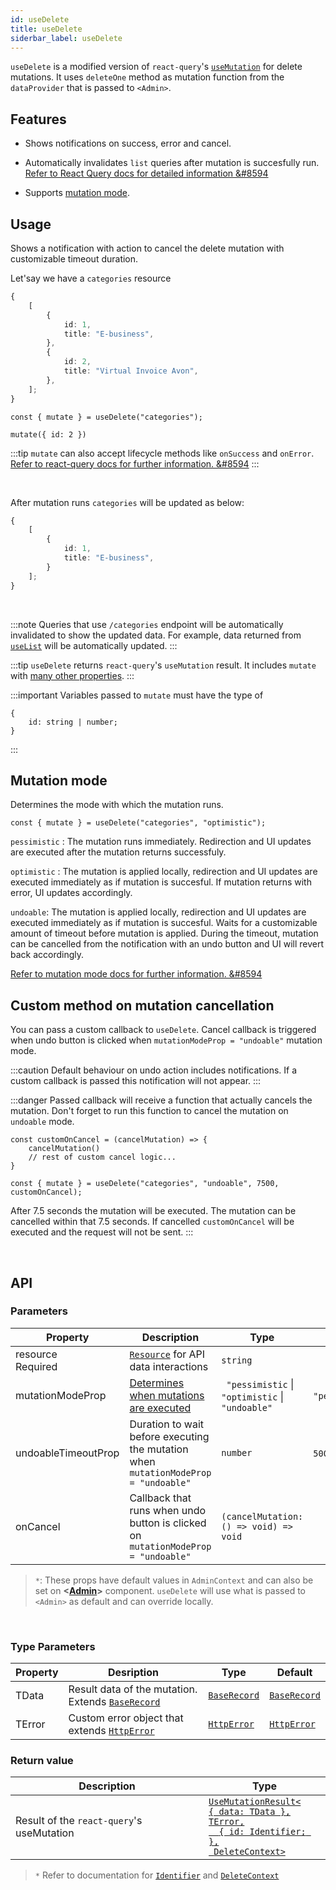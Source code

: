 ```yaml
---
id: useDelete
title: useDelete
siderbar_label: useDelete
---
```


`useDelete` is a modified version of `react-query`'s [`useMutation`](https://react-query.tanstack.com/reference/useMutation#) for delete mutations. It uses `deleteOne` method as mutation function from the `dataProvider` that is passed to `<Admin>`.  

## Features

* Shows notifications on success, error and cancel. 

* Automatically invalidates `list` queries after mutation is succesfully run.  
[Refer to React Query docs for detailed information &#8594](https://react-query.tanstack.com/guides/invalidations-from-mutations)

* Supports [mutation mode](#mutation-mode).


## Usage
Shows a notification with action to cancel the delete mutation with customizable timeout duration.

Let'say we have a `categories` resource

```ts title="https://refine-fake-rest.pankod.com/categories"
{
    [
        {
            id: 1,
            title: "E-business",
        },
        {
            id: 2,
            title: "Virtual Invoice Avon",
        },
    ];
}
```

```tsx
const { mutate } = useDelete("categories");

mutate({ id: 2 })
```

:::tip
`mutate` can also accept lifecycle methods like `onSuccess` and `onError`.  
[Refer to react-query docs for further information.  &#8594](https://react-query.tanstack.com/guides/mutations#mutation-side-effects)
:::

<br/>

After mutation runs `categories` will be updated as below:

```ts title="https://refine-fake-rest.pankod.com/categories"
{
    [
        {
            id: 1,
            title: "E-business",
        }
    ];
}
```
<br/>

:::note
Queries that use `/categories` endpoint will be automatically invalidated to show the updated data. For example, data returned from [`useList`](#) will be automatically updated.
:::

:::tip
`useDelete` returns `react-query`'s `useMutation` result. It includes `mutate` with  [many other properties](https://react-query.tanstack.com/reference/useMutation).
:::

:::important
Variables passed to `mutate` must have the type of

```tsx
{
    id: string | number;
}
```
:::

## Mutation mode

Determines the mode with which the mutation runs.

```tsx
const { mutate } = useDelete("categories", "optimistic");
```
 `pessimistic` : The mutation runs immediately. Redirection and UI updates are executed after the mutation returns successfuly.

 `optimistic` : The mutation is applied locally, redirection and UI updates are executed immediately as if mutation is succesful. If mutation returns with error, UI updates accordingly.

 `undoable`: The mutation is applied locally, redirection and UI updates are executed immediately as if mutation is succesful. Waits for a customizable amount of timeout before mutation is applied. During the timeout, mutation can be cancelled from the notification with an undo button and UI will revert back accordingly.


[Refer to mutation mode docs for further information. &#8594](#)


## Custom method on mutation cancellation
You can pass a custom callback to `useDelete`. Cancel callback is triggered when undo button is clicked when  `mutationModeProp = "undoable"` mutation mode.

:::caution
Default behaviour on undo action includes notifications. If a custom callback is passed this notification will not appear.
:::

:::danger
Passed callback will receive a function that actually cancels the mutation. Don't forget to run this function to cancel the mutation on `undoable` mode.

```tsx
const customOnCancel = (cancelMutation) => {
    cancelMutation()
    // rest of custom cancel logic...
}

const { mutate } = useDelete("categories", "undoable", 7500, customOnCancel);
```
After 7.5 seconds the mutation will be executed. The mutation can be cancelled within that 7.5 seconds. If cancelled `customOnCancel` will be executed and the request will not be sent.
:::

<br />

## API

### Parameters


| Property                                            | Description                                                                         | Type                                             | Default          |
| --------------------------------------------------- | ----------------------------------------------------------------------------------- | ------------------------------------------------ | ---------------- |
| resource  <div className=" required">Required</div> | [`Resource`](#) for API data interactions                                           | `string`                                         |                  |
| mutationModeProp                                    | [Determines when mutations are executed](#)                                         | ` "pessimistic` \| `"optimistic` \| `"undoable"` | `"pessimistic"`* |
| undoableTimeoutProp                                 | Duration to wait before executing the mutation when `mutationModeProp = "undoable"` | `number`                                         | `5000ms`*        |
| onCancel                                            | Callback that runs when undo button is clicked on `mutationModeProp = "undoable"`   | `(cancelMutation: () => void) => void`           |                  |

>`*`: These props have default values in `AdminContext` and can also be set on **<[Admin](#)>** component. `useDelete` will use what is passed to `<Admin>` as default and can override locally.

<br/>

### Type Parameters

| Property | Desription                                             | Type              | Default           |
| -------- | ------------------------------------------------------ | ----------------- | ----------------- |
| TData    | Result data of the mutation. Extends [`BaseRecord`](#) | [`BaseRecord`](#) | [`BaseRecord`](#) |
| TError   | Custom error object that extends [`HttpError`](#)      | [`HttpError`](#)  | [`HttpError`](#)  |

### Return value

 | Description                               | Type                                                                                                                                                                      |
| ----------------------------------------- | ------------------------------------------------------------------------------------------------------------------------------------------------------------------------- |
 | Result of the `react-query`'s useMutation | [`UseMutationResult<`<br/>`{ data: TData },`<br/>`TError,`<br/>`  { id: Identifier; },`<br/>` DeleteContext>`](https://react-query.tanstack.com/reference/useMutation) |

>`*` Refer to documentation for [`Identifier`](#) and [`DeleteContext`](#)
